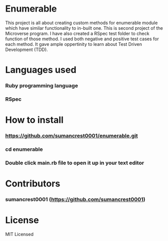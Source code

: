 # Enumerable
This project is all about creating custom methods for enumerable module which have similar functionality to in-built one. This is second project of the Microverse program. I have also created a RSpec test folder to check function of those method. I used both negative and positive test cases for each method. It gave ample oppertinity to learn about Test Driven Development (TDD).

# Languages used
### Ruby programming language
### RSpec

# How to install
### https://github.com/sumancrest0001/enumerable.git
### cd enumerable
### Double click main.rb file to open it up in your text editor

# Contributors
### sumancrest0001 (https://github.com/sumancrest0001)

# License
MIT Licensed
